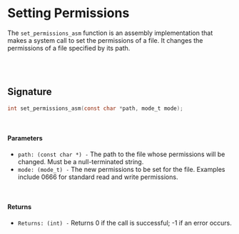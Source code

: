 # Setting Permissions
The `set_permissions_asm` function is an assembly implementation that makes a system call to set the permissions of a file. It changes the permissions of a file specified by its path.

<br><br>

## Signature
```c
int set_permissions_asm(const char *path, mode_t mode);
```

<br>

#### Parameters
- `path: (const char *) -` The path to the file whose permissions will be changed. Must be a null-terminated string.
- `mode: (mode_t) -` The new permissions to be set for the file. Examples include 0666 for standard read and write permissions.

<br>

#### Returns
- `Returns: (int) -` Returns 0 if the call is successful; -1 if an error occurs.